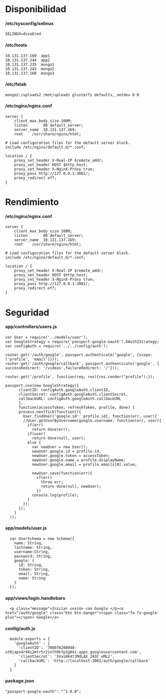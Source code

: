 # Disponibilidad

#### /etc/sysconfig/selinux
    SELINUX=disabled

#### /etc/hosts
    10.131.137.169  app1
    10.131.137.244  app2
    10.131.137.235  mongo1
    10.131.137.243  mongo2
    10.131.137.168  mongo3

#### /etc/fstab
    mongo2:/uploads2 /mnt/uploads glusterfs defaults,_netdev 0 0

#### /etc/nginx/nginx.conf
    server {
        client_max_body_size 100M;
        listen       80 default_server;
        server_name  10.131.137.169;
        root    /usr/share/nginx/html;

    # Load configuration files for the default server block.
    include /etc/nginx/default.d/*.conf;

    location / {
        proxy_set_header X-Real-IP $remote_addr;
        proxy_set_header HOST $http_host;
        proxy_set_header X-NginX-Proxy true;
        proxy_pass http://127.0.0.1:3001/;
        proxy_redirect off;
    }

# Rendimiento

#### /etc/nginx/nginx.conf
    server {
        client_max_body_size 100M;
        listen       80 default_server;
        server_name  10.131.137.169;
        root    /usr/share/nginx/html;

    # Load configuration files for the default server block.
    include /etc/nginx/default.d/*.conf;

    location / {
        proxy_set_header X-Real-IP $remote_addr;
        proxy_set_header HOST $http_host;
        proxy_set_header X-NginX-Proxy true;
        proxy_pass http://127.0.0.1:3001/;
        proxy_redirect off;
    }

# Seguridad

#### app/controllers/users.js
    var User = require('../models/user');
    var GoogleStrategy = require('passport-google-oauth').OAuth2Strategy;
    var configAuth = require('../../config/auth');
    
    router.get('/auth/google', passport.authenticate('google', {scope: ['profile', 'email']}));
    router.get('/auth/google/callback', passport.authenticate('google', { successRedirect: '/videos',failureRedirect: '/'}));
    
    router.get('/profile', function(req, res){res.render("profile");});
    
    passport.use(new GoogleStrategy({
          clientID: configAuth.googleAuth.clientID,
          clientSecret: configAuth.googleAuth.clientSecret,
          callbackURL: configAuth.googleAuth.callbackURL
          },
          function(accessToken, refreshToken, profile, done) {
          process.nextTick(function(){
            User.findOne({'google.id': profile.id}, function(err, user){
            //User.getUserByUsername(google.username, function(err, user){
              if(err)
                return done(err);
              if(user)
                return done(null, user);
              else {
                var newUser = new User();
                newUser.google.id = profile.id;
                newUser.google.token = accessToken;
                newUser.google.name = profile.displayName;
                newUser.google.email = profile.emails[0].value;
                
                newUser.save(function(err){
                  if(err)
                    throw err;
                    return done(null, newUser);
                  })
                console.log(profile);
              }
            });
          });
        }
      ));

#### app/models/user.js
      var UserSchema = new Schema({
        name: String,
        lastname: String,
        username:String,
        password: String,
        google: {
          id: String,
          token: String,
          email: String,
          name: String
        }
      });

#### app/views/login.handlebars
      <p class="message">Iniciar sesión con Google </p><a href="/auth/google" class="btn btn-danger"><span class="fa fa-google-plus"></span> Google</a>

#### config/auth.js
      module.exports = {
        'googleAuth' : {
          'clientID': '708076208048-ut0japs4r94i2mtr5r2inlh9k7p3g84i.apps.googleusercontent.com',
          'clientSecret': 'SVaiHk4tJMdLAX_2A3C_eML2',
          'callbackURL': 'http://localhost:3001/auth/google/callback'
        }
      }

#### package.json
    "passport-google-oauth": "^1.0.0";
